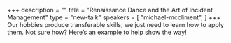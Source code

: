 +++
description = ""
title = "Renaissance Dance and the Art of Incident Management"
type = "new-talk"
speakers = [
        "michael-mccliment",
]
+++
Our hobbies produce transferable skills, we just need to learn how to apply them. Not sure how? Here’s an example to help show the way!